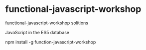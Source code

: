# functional-javascript-workshop
functional-javascript-workshop solitions

JavaScript in the ES5 database

npm install -g function-javascript-workshop
